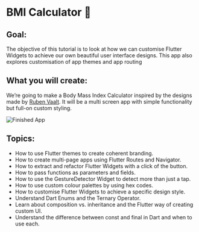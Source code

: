 
# BMI Calculator 💪

## Goal:

The objective of this tutorial is to look at how we can customise Flutter Widgets to achieve our own beautiful user interface designs. This app also explores customisation of app themes and app routing


## What you will create:

We’re going to make a Body Mass Index Calculator inspired by the  designs made by [Ruben Vaalt](https://dribbble.com/shots/4585382-Simple-BMI-Calculator). It will be a multi screen app with simple functionality but full-on custom styling. 


![Finished App](https://github.com/londonappbrewery/Images/blob/master/bmi-calc-demo.gif)

## Topics:

- How to use Flutter themes to create coherent branding. 
- How to create multi-page apps using Flutter Routes and Navigator.
- How to extract and refactor Flutter Widgets with a click of the button. 
- How to pass functions as parameters and fields.
- How to use the GestureDetector Widget to detect more than just a tap.
- How to use custom colour palettes by using hex codes.
- How to customise Flutter Widgets to achieve a specific design style.
- Understand Dart Enums and the Ternary Operator.
- Learn about composition vs. inheritance and the Flutter way of creating custom UI.
- Understand the difference between const and final in Dart and when to use each.

